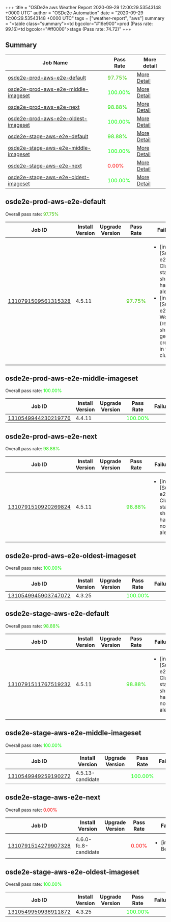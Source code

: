 +++
title = "OSDe2e aws Weather Report 2020-09-29 12:00:29.53543148 +0000 UTC"
author = "OSDe2e Automation"
date = "2020-09-29 12:00:29.53543148 +0000 UTC"
tags = ["weather-report", "aws"]
summary = "<table class=\"summary\"><tr><td bgcolor=\"#16e900\"></td><td>prod (Pass rate: 99.16)</td></tr><tr><td bgcolor=\"#ff0000\"></td><td>stage (Pass rate: 74.72)</td></tr></table>"
+++
## Summary

| Job Name | Pass Rate | More detail |
|----------|-----------|-------------|
|[osde2e-prod-aws-e2e-default](https://prow.svc.ci.openshift.org/?job=osde2e-prod-aws-e2e-default)| <span style="color:#3ac500;">97.75%</span>|[More Detail](#osde2e-prod-aws-e2e-default)|
|[osde2e-prod-aws-e2e-middle-imageset](https://prow.svc.ci.openshift.org/?job=osde2e-prod-aws-e2e-middle-imageset)| <span style="color:#01fe00;">100.00%</span>|[More Detail](#osde2e-prod-aws-e2e-middle-imageset)|
|[osde2e-prod-aws-e2e-next](https://prow.svc.ci.openshift.org/?job=osde2e-prod-aws-e2e-next)| <span style="color:#1de200;">98.88%</span>|[More Detail](#osde2e-prod-aws-e2e-next)|
|[osde2e-prod-aws-e2e-oldest-imageset](https://prow.svc.ci.openshift.org/?job=osde2e-prod-aws-e2e-oldest-imageset)| <span style="color:#01fe00;">100.00%</span>|[More Detail](#osde2e-prod-aws-e2e-oldest-imageset)|
|[osde2e-stage-aws-e2e-default](https://prow.svc.ci.openshift.org/?job=osde2e-stage-aws-e2e-default)| <span style="color:#1de200;">98.88%</span>|[More Detail](#osde2e-stage-aws-e2e-default)|
|[osde2e-stage-aws-e2e-middle-imageset](https://prow.svc.ci.openshift.org/?job=osde2e-stage-aws-e2e-middle-imageset)| <span style="color:#01fe00;">100.00%</span>|[More Detail](#osde2e-stage-aws-e2e-middle-imageset)|
|[osde2e-stage-aws-e2e-next](https://prow.svc.ci.openshift.org/?job=osde2e-stage-aws-e2e-next)| <span style="color:#ff0000;">0.00%</span>|[More Detail](#osde2e-stage-aws-e2e-next)|
|[osde2e-stage-aws-e2e-oldest-imageset](https://prow.svc.ci.openshift.org/?job=osde2e-stage-aws-e2e-oldest-imageset)| <span style="color:#01fe00;">100.00%</span>|[More Detail](#osde2e-stage-aws-e2e-oldest-imageset)|



## osde2e-prod-aws-e2e-default

Overall pass rate: <span style="color:#3ac500;">97.75%</span>

| Job ID | Install Version | Upgrade Version | Pass Rate | Failures |
|--------|-----------------|-----------------|-----------|----------|
[1310791509561315328](https://prow.ci.openshift.org/view/gs/origin-ci-test/logs/osde2e-prod-aws-e2e-default/1310791509561315328) | 4.5.11 |  | <span style="color:#3ac500;">97.75%</span>|<ul><li>[install] [Suite: e2e] Cluster state should have no alerts</li><li>[install] [Suite: e2e] Workload (redmine) should get created in the cluster</li></ul>



## osde2e-prod-aws-e2e-middle-imageset

Overall pass rate: <span style="color:#01fe00;">100.00%</span>

| Job ID | Install Version | Upgrade Version | Pass Rate | Failures |
|--------|-----------------|-----------------|-----------|----------|
[1310549944230219776](https://prow.ci.openshift.org/view/gs/origin-ci-test/logs/osde2e-prod-aws-e2e-middle-imageset/1310549944230219776) | 4.4.11 |  | <span style="color:#01fe00;">100.00%</span>|



## osde2e-prod-aws-e2e-next

Overall pass rate: <span style="color:#1de200;">98.88%</span>

| Job ID | Install Version | Upgrade Version | Pass Rate | Failures |
|--------|-----------------|-----------------|-----------|----------|
[1310791510920269824](https://prow.ci.openshift.org/view/gs/origin-ci-test/logs/osde2e-prod-aws-e2e-next/1310791510920269824) | 4.5.11 |  | <span style="color:#1de200;">98.88%</span>|<ul><li>[install] [Suite: e2e] Cluster state should have no alerts</li></ul>



## osde2e-prod-aws-e2e-oldest-imageset

Overall pass rate: <span style="color:#01fe00;">100.00%</span>

| Job ID | Install Version | Upgrade Version | Pass Rate | Failures |
|--------|-----------------|-----------------|-----------|----------|
[1310549945903747072](https://prow.ci.openshift.org/view/gs/origin-ci-test/logs/osde2e-prod-aws-e2e-oldest-imageset/1310549945903747072) | 4.3.25 |  | <span style="color:#01fe00;">100.00%</span>|



## osde2e-stage-aws-e2e-default

Overall pass rate: <span style="color:#1de200;">98.88%</span>

| Job ID | Install Version | Upgrade Version | Pass Rate | Failures |
|--------|-----------------|-----------------|-----------|----------|
[1310791511767519232](https://prow.ci.openshift.org/view/gs/origin-ci-test/logs/osde2e-stage-aws-e2e-default/1310791511767519232) | 4.5.11 |  | <span style="color:#1de200;">98.88%</span>|<ul><li>[install] [Suite: e2e] Cluster state should have no alerts</li></ul>



## osde2e-stage-aws-e2e-middle-imageset

Overall pass rate: <span style="color:#01fe00;">100.00%</span>

| Job ID | Install Version | Upgrade Version | Pass Rate | Failures |
|--------|-----------------|-----------------|-----------|----------|
[1310549949259190272](https://prow.ci.openshift.org/view/gs/origin-ci-test/logs/osde2e-stage-aws-e2e-middle-imageset/1310549949259190272) | 4.5.13-candidate |  | <span style="color:#01fe00;">100.00%</span>|



## osde2e-stage-aws-e2e-next

Overall pass rate: <span style="color:#ff0000;">0.00%</span>

| Job ID | Install Version | Upgrade Version | Pass Rate | Failures |
|--------|-----------------|-----------------|-----------|----------|
[1310791514279907328](https://prow.ci.openshift.org/view/gs/origin-ci-test/logs/osde2e-stage-aws-e2e-next/1310791514279907328) | 4.6.0-fc.8-candidate |  | <span style="color:#ff0000;">0.00%</span>|<ul><li>[install] BeforeSuite</li></ul>



## osde2e-stage-aws-e2e-oldest-imageset

Overall pass rate: <span style="color:#01fe00;">100.00%</span>

| Job ID | Install Version | Upgrade Version | Pass Rate | Failures |
|--------|-----------------|-----------------|-----------|----------|
[1310549950936911872](https://prow.ci.openshift.org/view/gs/origin-ci-test/logs/osde2e-stage-aws-e2e-oldest-imageset/1310549950936911872) | 4.3.25 |  | <span style="color:#01fe00;">100.00%</span>|



